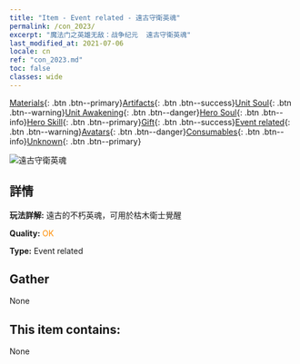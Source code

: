 ```yaml
---
title: "Item - Event related - 遠古守衛英魂"
permalink: /con_2023/
excerpt: "魔法门之英雄无敌：战争纪元  遠古守衛英魂"
last_modified_at: 2021-07-06
locale: cn
ref: "con_2023.md"
toc: false
classes: wide
---
```

 [Materials](/ItemsCN/){: .btn .btn--primary}[Artifacts](/ItemsCN/Artifacts/){: .btn .btn--success}[Unit Soul](/ItemsCN/UnitSoul/){: .btn .btn--warning}[Unit Awakening](/ItemsCN/UnitAwakening/){: .btn .btn--danger}[Hero Soul](/ItemsCN/HeroSoul/){: .btn .btn--info}[Hero Skill](/ItemsCN/HeroSkill/){: .btn .btn--primary}[Gift](/ItemsCN/Gift/){: .btn .btn--success}[Event related](/ItemsCN/Events/){: .btn .btn--warning}[Avatars](/ItemsCN/Avatars/){: .btn .btn--danger}[Consumables](/ItemsCN/Consumables/){: .btn .btn--info}[Unknown](/ItemsCN/Unknown/){: .btn .btn--primary}

 ![遠古守衛英魂](/images/t/juexing_205.png)

## 詳情
 **玩法詳解:** 遠古的不朽英魂，可用於枯木衛士覺醒

 **Quality:** <span style="color: #FF8C00">OK</span>

 **Type:** Event related

## Gather

  None

## This item contains:

  None

